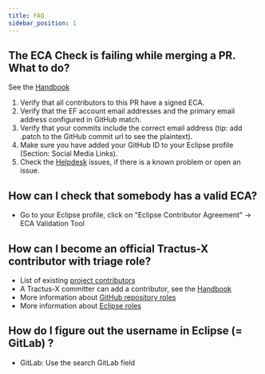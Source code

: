 ```yaml
---
title: FAQ
sidebar_position: 1
---
```


## The ECA Check is failing while merging a PR. What to do?

See the [Handbook](https://www.eclipse.org/projects/handbook/#resources-github)

1. Verify that all contributors to this PR have a signed ECA.
2. Verify that the EF account email addresses and the primary email address configured in GitHub match.
3. Verify that your commits include the correct email address (tip: add .patch to the GitHub commit url to see the plaintext).
4. Make sure you have added your GitHub ID to your Eclipse profile (Section: Social Media Links).
5. Check the [Helpdesk](https://gitlab.eclipse.org/eclipsefdn/helpdesk/-/issues/?sort=created_date&state=opened) issues, if there is a known problem or open an issue.

## How can I check that somebody has a valid ECA?

- Go to your Eclipse profile, click on "Eclipse Contributor Agreement" -> ECA Validation Tool

## How can I become an official Tractus-X contributor with triage role?

- List of existing [project contributors](https://projects.eclipse.org/projects/automotive.tractusx/who)
- A Tractus-X committer can add a contributor, see the [Handbook](https://www.eclipse.org/projects/handbook/#pmi-contributors)
- More information about [GitHub repository roles](https://docs.github.com/en/organizations/managing-user-access-to-your-organizations-repositories/repository-roles-for-an-organization)
- More information about [Eclipse roles](https://eclipse-tractusx.github.io/docs/oss/contributor-committer#official-project-contributor)

## How do I figure out the username in Eclipse (= GitLab) ?

- GitLab: Use the search GitLab field
